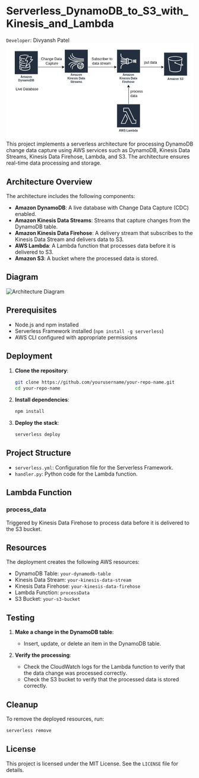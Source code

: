 # Serverless_DynamoDB_to_S3_with_Kinesis_and_Lambda
`Developer`: Divyansh Patel
![Alt text](doc/thumbnail.jpg)\
This project implements a serverless architecture for processing DynamoDB change data capture using AWS services such as DynamoDB, Kinesis Data Streams, Kinesis Data Firehose, Lambda, and S3. The architecture ensures real-time data processing and storage.

## Architecture Overview

The architecture includes the following components:
- **Amazon DynamoDB**: A live database with Change Data Capture (CDC) enabled.
- **Amazon Kinesis Data Streams**: Streams that capture changes from the DynamoDB table.
- **Amazon Kinesis Data Firehose**: A delivery stream that subscribes to the Kinesis Data Stream and delivers data to S3.
- **AWS Lambda**: A Lambda function that processes data before it is delivered to S3.
- **Amazon S3**: A bucket where the processed data is stored.

## Diagram

![Architecture Diagram](path/to/your/thumbnail.jpg)

## Prerequisites

- Node.js and npm installed
- Serverless Framework installed (`npm install -g serverless`)
- AWS CLI configured with appropriate permissions

## Deployment

1. **Clone the repository**:
   ```bash
   git clone https://github.com/yourusername/your-repo-name.git
   cd your-repo-name
   ```

2. **Install dependencies**:
   ```bash
   npm install
   ```

3. **Deploy the stack**:
   ```bash
   serverless deploy
   ```

## Project Structure

- `serverless.yml`: Configuration file for the Serverless Framework.
- `handler.py`: Python code for the Lambda function.

## Lambda Function

### process_data

Triggered by Kinesis Data Firehose to process data before it is delivered to the S3 bucket.

## Resources

The deployment creates the following AWS resources:

- DynamoDB Table: `your-dynamodb-table`
- Kinesis Data Stream: `your-kinesis-data-stream`
- Kinesis Data Firehose: `your-kinesis-data-firehose`
- Lambda Function: `processData`
- S3 Bucket: `your-s3-bucket`

## Testing

1. **Make a change in the DynamoDB table**:
   - Insert, update, or delete an item in the DynamoDB table.

2. **Verify the processing**:
   - Check the CloudWatch logs for the Lambda function to verify that the data change was processed correctly.
   - Check the S3 bucket to verify that the processed data is stored correctly.

## Cleanup

To remove the deployed resources, run:

```bash
serverless remove
```

## License

This project is licensed under the MIT License. See the `LICENSE` file for details.
